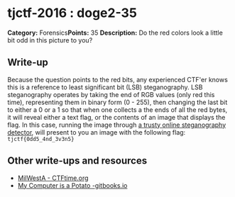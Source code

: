 # tjctf-2016 : doge2-35

**Category:** Forensics**Points:** 35
**Description:** Do the red colors look a little bit odd in this picture to you?

## Write-up

Because the question points to the red bits, any experienced CTF'er knows this is a reference to least significant bit (LSB) steganography. LSB steganography operates by taking the end of RGB values (only red this time), representing them in binary form (0 - 255), then changing the last bit to either a 0 or a 1 so that when one collects a the ends of all the red bytes, it will reveal either a text flag, or the contents of an image that displays the flag. In this case, running the image through [a trusty online steganography detector](http://incoherency.co.uk/image-steganography/#unhide), will present to you an image with the following flag: `tjctf{0dd5_4nd_3v3n5}`

## Other write-ups and resources

* [MilWestA - CTFtime.org](https://ctftime.org/writeup/3453)
* [My Computer is a Potato -gitbooks.io](https://bobacadodl.gitbooks.io/tjctf-2016-writeups/content/doge_2_35_pts.html)
